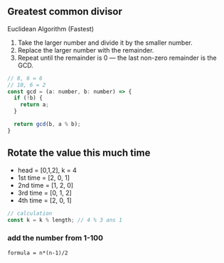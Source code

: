 ## Greatest common divisor
Euclidean Algorithm (Fastest)

1. Take the larger number and divide it by the smaller number.
2. Replace the larger number with the remainder.
3. Repeat until the remainder is 0 — the last non-zero remainder is the GCD.
```js
// 8, 6 = 6
// 10, 6 = 2
const gcd = (a: number, b: number) => {
  if (!b) {
    return a;
  }

  return gcd(b, a % b);
}
```

## Rotate the value this much time
* head = [0,1,2], k = 4
* 1st time = [2, 0, 1]
* 2nd time = [1, 2, 0]
* 3rd time = [0, 1, 2]
* 4th time = [2, 0, 1]

```js
// calculation
const k = k % length; // 4 % 3 ans 1
```

### add the number from 1-100
```
formula = n*(n-1)/2
```

### 

